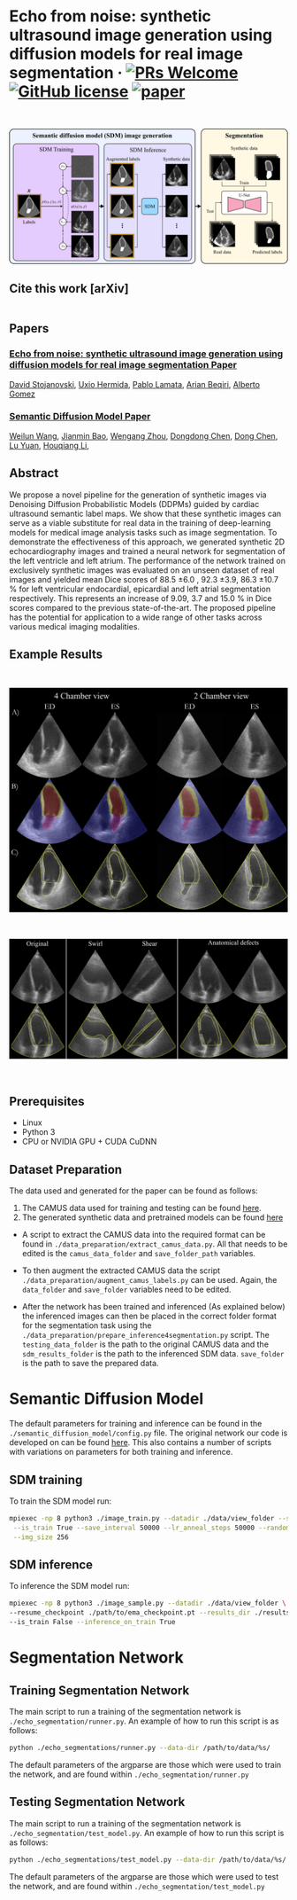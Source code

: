 # Echo from noise: synthetic ultrasound image generation using diffusion models for real image segmentation &middot; [![PRs Welcome](https://img.shields.io/badge/PRs-welcome-brightgreen.svg?style=flat-square)](http://makeapullrequest.com) [![GitHub license](https://img.shields.io/badge/license-MIT-blue.svg?style=flat-square)](https://github.com/your/your-project/blob/master/LICENSE) [![paper](https://img.shields.io/badge/arXiv-Paper-<COLOR>.svg)](https://doi.org/10.48550/arxiv.2207.13424)

&nbsp;

<img src='./README_assets/pipeline.png'>  

## Cite this work [arXiv]

```

```

## Papers

### [Echo from noise: synthetic ultrasound image generation using diffusion models for real image segmentation Paper](https://arxiv.org/abs/2207.00050)

[David Stojanovski](https://scholar.google.com/citations?user=6A_chPAAAAAJ&hl=en), [Uxio Hermida](https://scholar.google.com/citations?hl=en&user=6DkZyrXMyKEC), [Pablo Lamata](https://scholar.google.com/citations?hl=en&user=H98n1tsAAAAJ), [Arian Beqiri](https://scholar.google.com/citations?hl=en&user=osD0r24AAAAJ&view_op=list_works&sortby=pubdate), [Alberto Gomez](https://scholar.google.com/citations?hl=en&user=T4fP_swAAAAJ&view_op=list_works&sortby=pubdate)

### [Semantic Diffusion Model Paper](https://arxiv.org/abs/2207.00050)

[Weilun Wang](https://scholar.google.com/citations?hl=zh-CN&user=YfV4aCQAAAAJ), [Jianmin Bao](https://scholar.google.com/citations?hl=zh-CN&user=hjwvkYUAAAAJ), [Wengang Zhou](https://scholar.google.com/citations?hl=zh-CN&user=8s1JF8YAAAAJ), [Dongdong Chen](https://scholar.google.com/citations?hl=zh-CN&user=sYKpKqEAAAAJ), [Dong Chen](https://scholar.google.com/citations?hl=zh-CN&user=_fKSYOwAAAAJ), [Lu Yuan](https://scholar.google.com/citations?hl=zh-CN&user=k9TsUVsAAAAJ), [Houqiang Li](https://scholar.google.com/citations?hl=zh-CN&user=7sFMIKoAAAAJ),

## Abstract

We propose a novel pipeline for the generation of synthetic images via Denoising Diffusion Probabilistic Models (DDPMs)
guided by cardiac ultrasound semantic label maps. We show that these synthetic images can serve as a viable substitute
for real data in the training of deep-learning models for medical image analysis tasks such as image segmentation. To
demonstrate the effectiveness of this approach, we generated synthetic 2D echocardiography images and trained a neural
network for segmentation of the left ventricle and left atrium. The performance of the network trained on exclusively
synthetic images was evaluated on an unseen dataset of real images and yielded mean Dice scores of 88.5 $\pm 6.0$ , 92.3
$\pm 3.9$, 86.3 $\pm 10.7$ \% for left ventricular endocardial, epicardial and left atrial segmentation respectively.
This represents an increase of $9.09$, $3.7$ and $15.0$ \% in Dice scores compared to the previous state-of-the-art. The
proposed pipeline has the potential for application to a wide range of other tasks across various medical imaging
modalities.

## Example Results

&nbsp;

<img src='./README_assets/SDM_example_views.png'>  

&nbsp;

<img src='./README_assets/transforms.png'>  

&nbsp;

## Prerequisites

- Linux
- Python 3
- CPU or NVIDIA GPU + CUDA CuDNN

## Dataset Preparation

The data used and generated for the paper can be found as follows:

1) The CAMUS data used for training and testing can be
   found [here](https://humanheart-project.creatis.insa-lyon.fr/database/#collection/6373703d73e9f0047faa1bc8/folder/6373727d73e9f0047faa1bca).
2) The generated synthetic data and pretrained models can be
   found [here](https://zenodo.org/record/7896652#.ZFpXRtLMLmE)

- A script to extract the CAMUS data into the required format can be found
  in `./data_preparation/extract_camus_data.py`. All that needs to be edited is the `camus_data_folder`
  and `save_folder_path` variables.


- To then augment the extracted CAMUS data the script `./data_preparation/augment_camus_labels.py` can be used. Again,
  the `data_folder` and `save_folder` variables need to be edited.

- After the network has been trained and inferenced (As explained below) the inferenced images can then be placed in the
  correct folder format for the segmentation task using the `./data_preparation/prepare_inference4segmentation.py`
  script. The `testing_data_folder` is the path to the original CAMUS data and the `sdm_results_folder` is the path to
  the inferenced SDM data. `save_folder` is the path to save the prepared data.

# Semantic Diffusion Model

The default parameters for training and inference can be found in the `./semantic_diffusion_model/config.py` file.
The original network our code is developed on can be
found [here](https://github.com/WeilunWang/semantic-diffusion-model). This also contains a number of scripts with
variations on parameters for both training and inference.

## SDM training

To train the SDM model run:

```bash
mpiexec -np 8 python3 ./image_train.py --datadir ./data/view_folder --savedir ./output --batch_size_train 12 \
 --is_train True --save_interval 50000 --lr_anneal_steps 50000 --random_flip True --deterministic_train False \
 --img_size 256
```

## SDM inference

To inference the SDM model run:

```bash
mpiexec -np 8 python3 ./image_sample.py --datadir ./data/view_folder \
--resume_checkpoint ./path/to/ema_checkpoint.pt --results_dir ./results_2CH_ED --num_samples 2250 \
--is_train False --inference_on_train True
```

# Segmentation Network

## Training Segmentation Network

The main script to run a training of the segmentation network is `./echo_segmentation/runner.py`. An example of how to
run this script is as follows:

```bash
python ./echo_segmentations/runner.py --data-dir /path/to/data/%s/
```

The default parameters of the argparse are those which were used to train the network, and are found
within `./echo_segmentation/runner.py`

## Testing Segmentation Network

The main script to run a training of the segmentation network is `./echo_segmentation/test_model.py`. An example of how
to  run this script is as follows:

```bash
python ./echo_segmentations/test_model.py --data-dir /path/to/data/%s/ --model-path /path/to/model
```

The default parameters of the argparse are those which were used to test the network, and are found
within `./echo_segmentation/test_model.py`